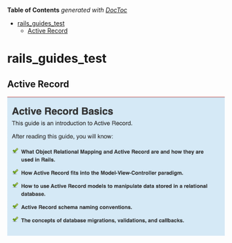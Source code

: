 <!-- START doctoc generated TOC please keep comment here to allow auto update -->
<!-- DON'T EDIT THIS SECTION, INSTEAD RE-RUN doctoc TO UPDATE -->
**Table of Contents**  *generated with [DocToc](https://github.com/thlorenz/doctoc)*

- [rails_guides_test](#rails_guides_test)
  - [Active Record](#active-record)

<!-- END doctoc generated TOC please keep comment here to allow auto update -->

# rails_guides_test
## Active Record
![基础](img/基础.png)
